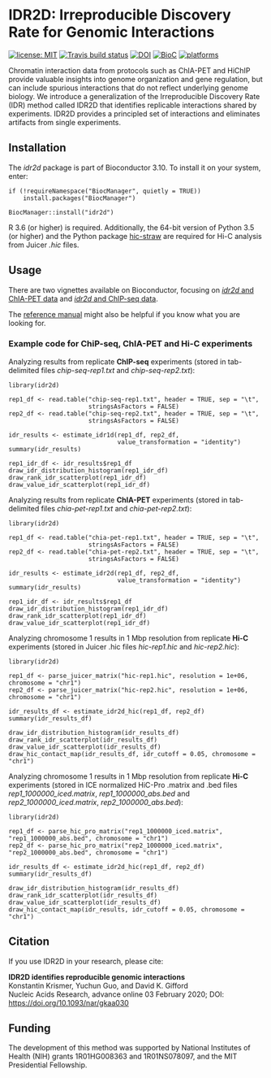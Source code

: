 # IDR2D: Irreproducible Discovery Rate for Genomic Interactions

[![license: MIT](https://img.shields.io/badge/license-MIT-blue.svg)](https://opensource.org/licenses/MIT) [![Travis build status](https://travis-ci.org/kkrismer/idr2d.svg?branch=master)](https://travis-ci.org/kkrismer/idr2d) [![DOI](https://img.shields.io/badge/DOI-10.1101%2F691295-blue.svg)](https://doi.org/10.1093/nar/gkaa030) [![BioC](https://img.shields.io/badge/BioC-1.0.3-brightgreen.svg)](https://doi.org/doi:10.18129/B9.bioc.idr2d) [![platforms](https://www.bioconductor.org/shields/availability/3.10/idr2d.svg)](https://www.bioconductor.org/packages/release/bioc/html/idr2d.html#archives)

Chromatin interaction data from protocols such as ChIA-PET and HiChIP provide valuable insights into genome organization and gene regulation, but can include spurious interactions that do not reflect underlying genome biology. We introduce a generalization of the Irreproducible Discovery Rate (IDR) method called IDR2D that identifies replicable interactions shared by experiments. IDR2D provides a principled set of interactions and eliminates artifacts from single experiments.

## Installation

The *idr2d* package is part of Bioconductor 3.10. To install it on your system, enter:

```
if (!requireNamespace("BiocManager", quietly = TRUE))
    install.packages("BiocManager")

BiocManager::install("idr2d")
```

R 3.6 (or higher) is required. Additionally, the 64-bit version of Python 3.5 (or higher) and the Python package [hic-straw](https://pypi.org/project/hic-straw/) are required for Hi-C analysis from Juicer *.hic* files. 

## Usage

There are two vignettes available on Bioconductor, focusing on [*idr2d* and ChIA-PET data](https://bioc.ism.ac.jp/packages/devel/bioc/vignettes/idr2d/inst/doc/idr2d.html) and [*idr2d* and ChIP-seq data](https://bioc.ism.ac.jp/packages/devel/bioc/vignettes/idr2d/inst/doc/idr1d.html).

The [reference manual](https://bioc.ism.ac.jp/packages/devel/bioc/manuals/idr2d/man/idr2d.pdf) might also be helpful if you know what you are looking for.

### Example code for ChiP-seq, ChIA-PET and Hi-C experiments

Analyzing results from replicate **ChIP-seq** experiments
(stored in tab-delimited files *chip-seq-rep1.txt* and *chip-seq-rep2.txt*):
```
library(idr2d)

rep1_df <- read.table("chip-seq-rep1.txt", header = TRUE, sep = "\t",
                      stringsAsFactors = FALSE)
rep2_df <- read.table("chip-seq-rep2.txt", header = TRUE, sep = "\t",
                      stringsAsFactors = FALSE)

idr_results <- estimate_idr1d(rep1_df, rep2_df, 
                              value_transformation = "identity")
summary(idr_results)

rep1_idr_df <- idr_results$rep1_df
draw_idr_distribution_histogram(rep1_idr_df)
draw_rank_idr_scatterplot(rep1_idr_df)
draw_value_idr_scatterplot(rep1_idr_df)
```

Analyzing results from replicate **ChIA-PET** experiments
(stored in tab-delimited files *chia-pet-rep1.txt* and *chia-pet-rep2.txt*):
```
library(idr2d)

rep1_df <- read.table("chia-pet-rep1.txt", header = TRUE, sep = "\t",
                      stringsAsFactors = FALSE)
rep2_df <- read.table("chia-pet-rep2.txt", header = TRUE, sep = "\t",
                      stringsAsFactors = FALSE)

idr_results <- estimate_idr2d(rep1_df, rep2_df, 
                              value_transformation = "identity")
summary(idr_results)

rep1_idr_df <- idr_results$rep1_df
draw_idr_distribution_histogram(rep1_idr_df)
draw_rank_idr_scatterplot(rep1_idr_df)
draw_value_idr_scatterplot(rep1_idr_df)
```

Analyzing chromosome 1 results in 1 Mbp resolution from replicate **Hi-C** experiments
(stored in Juicer .hic files *hic-rep1.hic* and *hic-rep2.hic*):
```
library(idr2d)

rep1_df <- parse_juicer_matrix("hic-rep1.hic", resolution = 1e+06, chromosome = "chr1")
rep2_df <- parse_juicer_matrix("hic-rep2.hic", resolution = 1e+06, chromosome = "chr1")

idr_results_df <- estimate_idr2d_hic(rep1_df, rep2_df)
summary(idr_results_df)

draw_idr_distribution_histogram(idr_results_df)
draw_rank_idr_scatterplot(idr_results_df)
draw_value_idr_scatterplot(idr_results_df)
draw_hic_contact_map(idr_results_df, idr_cutoff = 0.05, chromosome = "chr1")
```

Analyzing chromosome 1 results in 1 Mbp resolution from replicate **Hi-C** experiments
(stored in ICE normalized HiC-Pro .matrix and .bed files *rep1_1000000_iced.matrix*, *rep1_1000000_abs.bed* and *rep2_1000000_iced.matrix*, *rep2_1000000_abs.bed*):
```
library(idr2d)

rep1_df <- parse_hic_pro_matrix("rep1_1000000_iced.matrix", "rep1_1000000_abs.bed", chromosome = "chr1")
rep2_df <- parse_hic_pro_matrix("rep2_1000000_iced.matrix", "rep2_1000000_abs.bed", chromosome = "chr1")

idr_results_df <- estimate_idr2d_hic(rep1_df, rep2_df)
summary(idr_results_df)

draw_idr_distribution_histogram(idr_results_df)
draw_rank_idr_scatterplot(idr_results_df)
draw_value_idr_scatterplot(idr_results_df)
draw_hic_contact_map(idr_results, idr_cutoff = 0.05, chromosome = "chr1")
```

## Citation

If you use IDR2D in your research, please cite:

**IDR2D identifies reproducible genomic interactions**  
Konstantin Krismer, Yuchun Guo, and David K. Gifford  
Nucleic Acids Research, advance online 03 February 2020; DOI: https://doi.org/10.1093/nar/gkaa030

## Funding

The development of this method was supported by National Institutes of Health (NIH) grants 1R01HG008363 and 1R01NS078097, and the MIT Presidential Fellowship.
